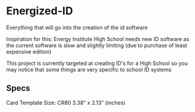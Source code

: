 # Energized-ID
Everything that will go into the creation of the id software

Inspiration for this: Energy Institute High School needs new ID software as the current software is slow and slightly limiting (due to purchase of least expensive edition)

This project is currently targeted at creating ID's for a High School so you may notice that some things are very specific to school ID systems

## Specs
Card Template Size: CR80 3.38" x 2.13" (inches)
